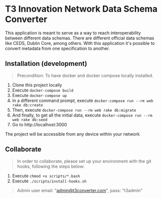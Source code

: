 # T3 Innovation Network Data Schema Converter

This application is meant to serve as a way to reach interoperability between different data schemas.
There are different official data schemas like CEDS, Dublin Core, among others. With this application it's possible to convert metadata from one specification to another.

## Installation (development)

> Precondition: To have docker and docker compose locally installed.

1. Clone this project locally
2. Execute `docker-compose build`
3. Execute `docker-compose up`
4. In a different command prompt, execute `docker-compose run --rm web rake db:create`
4. Then, execute `docker-compose run --rm web rake db:migrate`
4. And finally, to get all the initial data, execute `docker-compose run --rm web rake db:seed`
5. Go to http://localhost:3000

The project will be accessible from any device within your network

## Collaborate

> In order to collaborate, please set up your environment with the git hooks, following the steps below:

1. Execute `chmod +x scripts/*.bash`
2. Execute `./scripts/install-hooks.sh`

> Admin user email: "admin@t3converter.com", pass: "t3admin"

